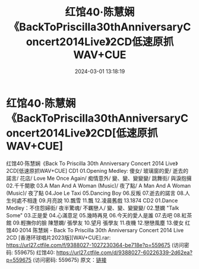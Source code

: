 ﻿---
title: 红馆40·陈慧娴《BackToPriscilla30thAnniversaryConcert2014Live》2CD低速原抓WAV+CUE
date: 2024-03-01 13:18:19
categories: WAV车载音乐、镜像
tags: 华语中文
---
# 红馆40·陈慧娴《BackToPriscilla30thAnniversaryConcert2014Live》2CD[低速原抓WAV+CUE]

红馆40·陈慧娴《Back To Priscilla 30th
Anniversary Concert 2014 Live》2CD[低速原抓WAV+CUE]
CD1
01.Opening Medley: 傻女/ 玻璃窗的愛/ 逝去的諾言/ 花店/ Love Me Once Again/
痴情意外/ 變、變、變變變/ 跳舞街/ 與淚抱擁
02.千千闋歌
03.A Man And A Woman (Music)/ 夜了點/ A Man And A Woman (Music)/
夜了點
04.Joe Le Taxi
05.Dancing Boy
06.反叛
07.逝去的諾言
08.人生何處不相逢
09.月亮說
10.飄雪
11.飄
12.凌晨舊戲
13.1874
CD2
01.Dance Medley：不住怨婦街/ 夜半驚魂/ 不羈戀人/ 變、變、變變變/
02.慧嫻 "Talk Some"
03.正是愛
04.心滿意足
05.幾時再見
06.今天的愛人是誰
07.去吧
08.紅茶館
09.輕撫你的臉 陳慧嫻/ 張學友
10.望月 張學友
11.夜機
12.戀戀風塵
13.儍女
红馆40·2014 陈慧娴 - Back To Priscilla 30th Anniversary Concert 2014
Live 2CD [香港环球唱片2023版][WAV+CUE].rar: https://url27.ctfile.com/f/9388027-1027230364-be718e?p=559675
(访问密码: 559675)
红馆40: https://url27.ctfile.com/d/9388027-60226339-2d62ea?p=559675
(访问密码: 559675)
原文：[链接](https://blog.sina.com.cn/s/blog_1647c7e76010314jr.html)